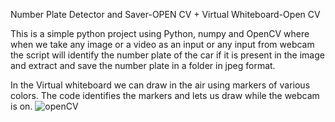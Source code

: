 Number Plate Detector and Saver-OPEN CV + Virtual Whiteboard-Open CV

This is a simple python project using Python, numpy and OpenCV where when we take 
any image or a video as an input or any input from webcam the script will identify the 
number plate of the car if it is present in the image and extract and save the number plate in 
a folder in jpeg format.

In the Virtual whiteboard we can draw in the air using markers of various colors. The code identifies the 
markers and lets us draw while the webcam is on.
![openCV](https://user-images.githubusercontent.com/70432589/136547912-06ce5582-ef03-4af0-9aeb-dda148ffbfad.png)
